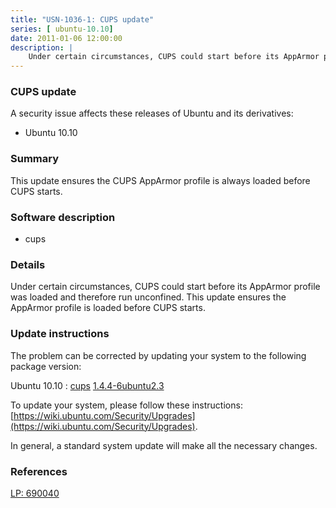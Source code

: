 ```yaml
---
title: "USN-1036-1: CUPS update"
series: [ ubuntu-10.10]
date: 2011-01-06 12:00:00
description: |
    Under certain circumstances, CUPS could start before its AppArmor profile was loaded and therefore run unconfined. This update ensures the AppArmor profile is loaded before CUPS starts. 
--- 
```

 
 


### CUPS update

A security issue affects these releases of Ubuntu and its derivatives:

* Ubuntu 10.10

### Summary

This update ensures the CUPS AppArmor profile is always loaded before CUPS starts.

### Software description

* cups 

### Details

Under certain circumstances, CUPS could start before its AppArmor profile was loaded and therefore run unconfined. This update ensures the AppArmor profile is loaded before CUPS starts. 

### Update instructions

The problem can be corrected by updating your system to the following package version:

Ubuntu 10.10
 : [cups](https://launchpad.net/ubuntu/+source/cups) <span> [1.4.4-6ubuntu2.3](https://launchpad.net/ubuntu/+source/cups/1.4.4-6ubuntu2.3) </span> 

To update your system, please follow these instructions: [https://wiki.ubuntu.com/Security/Upgrades](https://wiki.ubuntu.com/Security/Upgrades).

In general, a standard system update will make all the necessary changes. 

### References

 
 [LP: 690040](https://launchpad.net/bugs/690040)
 

